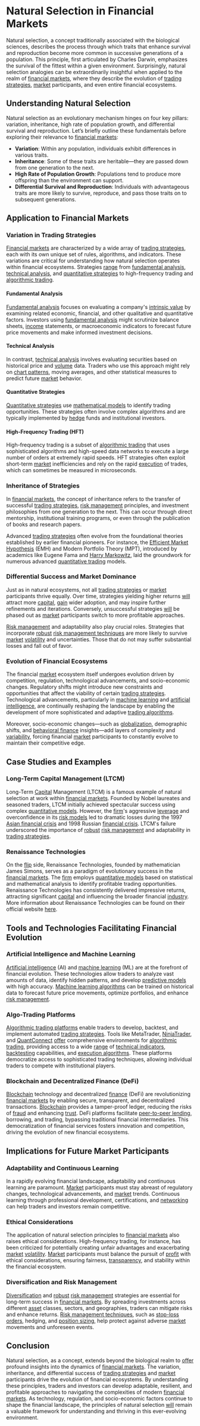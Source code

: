# Natural Selection in Financial Markets

Natural selection, a concept traditionally associated with the biological sciences, describes the process through which traits that enhance survival and reproduction become more common in successive generations of a population. This principle, first articulated by Charles Darwin, emphasizes the survival of the fittest within a given environment. Surprisingly, natural selection analogies can be extraordinarily insightful when applied to the realm of [financial markets](../f/financial_market.md), where they describe the evolution of [trading strategies](../t/trading_strategies.md), [market](../m/market.md) participants, and even entire financial ecosystems.

## Understanding Natural Selection

Natural selection as an evolutionary mechanism hinges on four key pillars: variation, inheritance, high rate of population growth, and differential survival and reproduction. Let’s briefly outline these fundamentals before exploring their relevance to [financial markets](../f/financial_market.md):

- **Variation**: Within any population, individuals exhibit differences in various traits.
- **Inheritance**: Some of these traits are heritable—they are passed down from one generation to the next.
- **High Rate of Population Growth**: Populations tend to produce more offspring than the environment can support.
- **Differential Survival and Reproduction**: Individuals with advantageous traits are more likely to survive, reproduce, and pass those traits on to subsequent generations.

## Application to Financial Markets

### Variation in Trading Strategies

[Financial markets](../f/financial_market.md) are characterized by a wide array of [trading strategies](../t/trading_strategies.md), each with its own unique set of rules, algorithms, and indicators. These variations are critical for understanding how natural selection operates within financial ecosystems. Strategies [range](../r/range.md) from [fundamental analysis](../f/fundamental_analysis.md), [technical analysis](../t/technical_analysis.md), and [quantitative strategies](../q/quantitative_strategies_in_trading.md) to high-frequency trading and [algorithmic trading](../a/accountability.md).

#### Fundamental Analysis

[Fundamental analysis](../f/fundamental_analysis.md) focuses on evaluating a company's [intrinsic value](../i/intrinsic_value.md) by examining related economic, financial, and other qualitative and quantitative factors. Investors using [fundamental analysis](../f/fundamental_analysis.md) might scrutinize balance sheets, [income](../i/income.md) statements, or macroeconomic indicators to forecast future price movements and make informed investment decisions.

#### Technical Analysis

In contrast, [technical analysis](../t/technical_analysis.md) involves evaluating securities based on historical price and [volume](../v/volume.md) data. Traders who use this approach might rely on [chart patterns](../c/chart_patterns.md), moving averages, and other statistical measures to predict future [market](../m/market.md) behavior.

#### Quantitative Strategies

[Quantitative strategies](../q/quantitative_strategies_in_trading.md) use [mathematical models](../m/mathematical_models_in_trading.md) to identify trading opportunities. These strategies often involve complex algorithms and are typically implemented by [hedge](../h/hedge.md) funds and institutional investors.

#### High-Frequency Trading (HFT)

High-frequency trading is a subset of [algorithmic trading](../a/accountability.md) that uses sophisticated algorithms and high-speed data networks to execute a large number of orders at extremely rapid speeds. HFT strategies often exploit short-term [market](../m/market.md) inefficiencies and rely on the rapid [execution](../e/execution.md) of trades, which can sometimes be measured in microseconds.

### Inheritance of Strategies

In [financial markets](../f/financial_market.md), the concept of inheritance refers to the transfer of successful [trading strategies](../t/trading_strategies.md), [risk management](../r/risk_management.md) principles, and investment philosophies from one generation to the next. This can occur through direct mentorship, institutional training programs, or even through the publication of books and research papers.

Advanced [trading strategies](../t/trading_strategies.md) often evolve from the foundational theories established by earlier financial pioneers. For instance, the [Efficient Market Hypothesis](../e/efficient_market_hypothesis.md) (EMH) and Modern Portfolio Theory (MPT), introduced by academics like Eugene Fama and [Harry Markowitz](../h/harry_markowitz.md), laid the groundwork for numerous advanced [quantitative trading](../q/quantitative_trading.md) models.

### Differential Success and Market Dominance

Just as in natural ecosystems, not all [trading strategies](../t/trading_strategies.md) or [market](../m/market.md) participants thrive equally. Over time, strategies yielding higher returns [will](../w/will.md) attract more [capital](../c/capital.md), [gain](../g/gain.md) wider adoption, and may inspire further refinements and iterations. Conversely, unsuccessful strategies [will](../w/will.md) be phased out as [market](../m/market.md) participants switch to more profitable approaches.

[Risk management](../r/risk_management.md) and adaptability also play crucial roles. Strategies that incorporate [robust](../r/robust.md) [risk management techniques](../r/risk_management_techniques.md) are more likely to survive [market](../m/market.md) [volatility](../v/volatility.md) and uncertainties. Those that do not may suffer substantial losses and fall out of favor.

### Evolution of Financial Ecosystems

The financial [market](../m/market.md) ecosystem itself undergoes evolution driven by competition, regulation, technological advancements, and socio-economic changes. Regulatory shifts might introduce new constraints and opportunities that affect the viability of certain [trading strategies](../t/trading_strategies.md). Technological advancements, particularly in [machine learning](../m/machine_learning.md) and [artificial intelligence](../a/artificial_intelligence_in_trading.md), are continually reshaping the landscape by enabling the development of more sophisticated and adaptive [trading algorithms](../t/trading_algorithms.md).

Moreover, socio-economic changes—such as [globalization](../g/globalization.md), demographic shifts, and [behavioral finance](../b/behavioral_finance.md) insights—add layers of complexity and [variability](../v/variability.md), forcing financial [market](../m/market.md) participants to constantly evolve to maintain their competitive edge.

## Case Studies and Examples

### Long-Term Capital Management (LTCM)

Long-Term [Capital](../c/capital.md) Management (LTCM) is a famous example of natural selection at work within [financial markets](../f/financial_market.md). Founded by Nobel laureates and seasoned traders, LTCM initially achieved spectacular success using complex [quantitative models](../q/quantitative_models.md). However, the [firm](../f/firm.md)'s aggressive [leverage](../l/leverage.md) and overconfidence in its [risk models](../r/risk_models_in_trading.md) led to dramatic losses during the 1997 [Asian financial crisis](../a/asian_financial_crisis.md) and 1998 Russian [financial crisis](../f/financial_crisis.md). LTCM's failure underscored the importance of [robust](../r/robust.md) [risk management](../r/risk_management.md) and adaptability in [trading strategies](../t/trading_strategies.md).

### Renaissance Technologies

On the [flip](../f/flip.md) side, Renaissance Technologies, founded by mathematician James Simons, serves as a paradigm of evolutionary success in the [financial markets](../f/financial_market.md). The [firm](../f/firm.md) employs [quantitative models](../q/quantitative_models.md) based on statistical and mathematical analysis to identify profitable trading opportunities. Renaissance Technologies has consistently delivered impressive returns, attracting significant [capital](../c/capital.md) and influencing the broader financial [industry](../i/industry.md). More information about Renaissance Technologies can be found on their official website [here](https://www.rentec.com/).

## Tools and Technologies Facilitating Financial Evolution

### Artificial Intelligence and Machine Learning

[Artificial intelligence](../a/artificial_intelligence_in_trading.md) (AI) and [machine learning](../m/machine_learning.md) (ML) are at the forefront of financial evolution. These technologies allow traders to analyze vast amounts of data, identify hidden patterns, and develop [predictive models](../p/predictive_models_in_trading.md) with high accuracy. [Machine learning algorithms](../m/machine_learning_algorithms_in_trading.md) can be trained on historical data to forecast future price movements, optimize portfolios, and enhance [risk management](../r/risk_management.md).

### Algo-Trading Platforms

[Algorithmic trading platforms](../a/algorithmic_trading_platforms.md) enable traders to develop, backtest, and implement automated [trading strategies](../t/trading_strategies.md). Tools like MetaTrader, [NinjaTrader](../n/ninjatrader.md), and [QuantConnect](../q/quantconnect.md) [offer](../o/offer.md) comprehensive environments for [algorithmic trading](../a/accountability.md), providing access to a wide [range](../r/range.md) of [technical indicators](../t/technical_indicator.md), [backtesting](../b/backtesting.md) capabilities, and [execution algorithms](../e/execution_algorithms.md). These platforms democratize access to sophisticated trading techniques, allowing individual traders to compete with institutional players.

### Blockchain and Decentralized Finance (DeFi)

[Blockchain](../b/blockchain_in_trading.md) technology and decentralized [finance](../f/finance.md) (DeFi) are revolutionizing [financial markets](../f/financial_market.md) by enabling secure, transparent, and decentralized transactions. [Blockchain](../b/blockchain_in_trading.md) provides a tamper-proof ledger, reducing the risks of [fraud](../f/fraud.md) and enhancing [trust](../t/trust.md). DeFi platforms facilitate [peer-to-peer lending](../p/peer-to-peer_lending.md), borrowing, and trading, bypassing traditional financial intermediaries. This democratization of financial services fosters innovation and competition, driving the evolution of new financial ecosystems.

## Implications for Future Market Participants

### Adaptability and Continuous Learning

In a rapidly evolving financial landscape, adaptability and continuous learning are paramount. [Market](../m/market.md) participants must stay abreast of regulatory changes, technological advancements, and [market](../m/market.md) trends. Continuous learning through professional development, certifications, and [networking](../n/networking.md) can help traders and investors remain competitive.

### Ethical Considerations

The application of natural selection principles to [financial markets](../f/financial_market.md) also raises ethical considerations. High-frequency trading, for instance, has been criticized for potentially creating unfair advantages and exacerbating [market](../m/market.md) [volatility](../v/volatility.md). [Market](../m/market.md) participants must balance the pursuit of [profit](../p/profit.md) with ethical considerations, ensuring fairness, [transparency](../t/transparency.md), and stability within the financial ecosystem.

### Diversification and Risk Management

[Diversification](../d/diversification.md) and [robust](../r/robust.md) [risk management](../r/risk_management.md) strategies are essential for long-term success in [financial markets](../f/financial_market.md). By spreading investments across different [asset](../a/asset.md) classes, sectors, and geographies, traders can mitigate risks and enhance returns. [Risk management techniques](../r/risk_management_techniques.md), such as [stop-loss orders](../s/stop-loss_orders.md), hedging, and [position sizing](../p/position_sizing.md), help protect against adverse [market](../m/market.md) movements and unforeseen events.

## Conclusion

Natural selection, as a concept, extends beyond the biological realm to [offer](../o/offer.md) profound insights into the dynamics of [financial markets](../f/financial_market.md). The variation, inheritance, and differential success of [trading strategies](../t/trading_strategies.md) and [market](../m/market.md) participants drive the evolution of financial ecosystems. By understanding these principles, traders and investors can develop adaptable, resilient, and profitable approaches to navigating the complexities of modern [financial markets](../f/financial_market.md). As technology, regulation, and socio-economic factors continue to shape the financial landscape, the principles of natural selection [will](../w/will.md) remain a valuable framework for understanding and thriving in this ever-evolving environment.